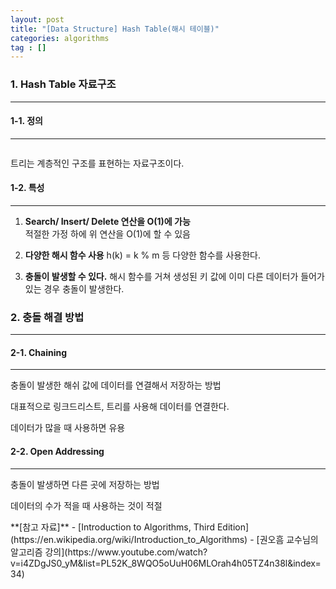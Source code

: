 ```yaml
---
layout: post
title: "[Data Structure] Hash Table(해시 테이블)"
categories: algorithms
tag : []
---
```


### 1. Hash Table 자료구조
---

#### 1-1. 정의 
---
![]()

트리는 계층적인 구조를 표현하는 자료구조이다.  

#### 1-2. 특성
---
1. **Search/ Insert/ Delete 연산을 O(1)에 가능**  
적절한 가정 하에 위 연산을 O(1)에 할 수 있음<br>

2. **다양한 해시 함수 사용**
h(k) = k % m 등 다양한 함수를 사용한다. <br>

3. **충돌이 발생할 수 있다.**
해시 함수를 거쳐 생성된 키 값에 이미 다른 데이터가 들어가있는 경우 충돌이 발생한다.<br>

### 2. 충돌 해결 방법
---

#### 2-1. Chaining
---
충돌이 발생한 해쉬 값에 데이터를 연결해서 저장하는 방법<br>

대표적으로 링크드리스트, 트리를 사용해 데이터를 연결한다.<br>

데이터가 많을 때 사용하면 유용<br>


#### 2-2. Open Addressing
---
충돌이 발생하면 다른 곳에 저장하는 방법<br>

데이터의 수가 적을 때 사용하는 것이 적절<br>


<div class="divider"></div>
**[참고 자료]**
- [Introduction to Algorithms, Third Edition](https://en.wikipedia.org/wiki/Introduction_to_Algorithms)
- [권오흠 교수님의 알고리즘 강의](https://www.youtube.com/watch?v=i4ZDgJS0_yM&list=PL52K_8WQO5oUuH06MLOrah4h05TZ4n38l&index=34)